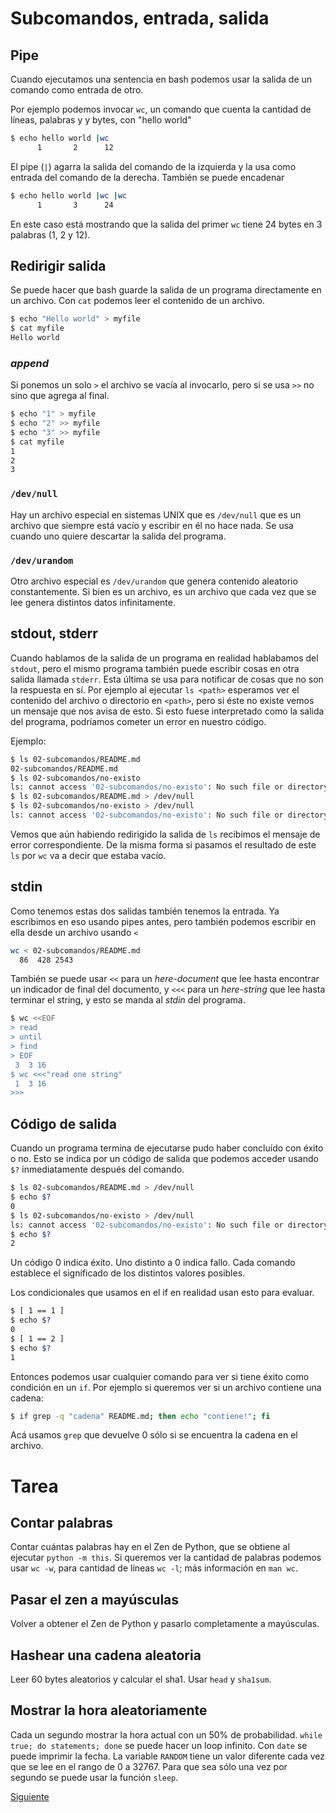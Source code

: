 # Subcomandos, entrada, salida

## Pipe

Cuando ejecutamos una sentencia en bash podemos usar la salida de un comando como entrada de
otro.

Por ejemplo podemos invocar `wc`, un comando que cuenta la cantidad de líneas, palabras y y bytes,
con "hello world"

```bash
$ echo hello world |wc
      1       2      12
```

El pipe (`|`) agarra la salida del comando de la izquierda y la usa como entrada del comando de la
derecha. También se puede encadenar

```bash
$ echo hello world |wc |wc
      1       3      24
```

En este caso está mostrando que la salida del primer `wc` tiene 24 bytes en 3 palabras (1, 2 y 12).

## Redirigir salida

Se puede hacer que bash guarde la salida de un programa directamente en un archivo. Con `cat`
podemos leer el contenido de un archivo.

```bash
$ echo "Hello world" > myfile
$ cat myfile
Hello world
```

### _append_

Si ponemos un solo `>` el archivo se vacía al invocarlo, pero si se usa `>>` no sino que agrega al
final.

```bash
$ echo "1" > myfile
$ echo "2" >> myfile
$ echo "3" >> myfile
$ cat myfile
1
2
3
```

### `/dev/null`

Hay un archivo especial en sistemas UNIX que es `/dev/null` que es un archivo que siempre está
vacío y escribir en él no hace nada. Se usa cuando uno quiere descartar la salida del programa.

### `/dev/urandom`

Otro archivo especial es `/dev/urandom` que genera contenido aleatorio constantemente. Si bien es
un archivo, es un archivo que cada vez que se lee genera distintos datos infinitamente.

## stdout, stderr

Cuando hablamos de la salida de un programa en realidad hablabamos del `stdout`, pero el mismo
programa también puede escribir cosas en otra salida llamada `stderr`. Esta última se usa para
notificar de cosas que no son la respuesta en sí. Por ejemplo al ejecutar `ls <path>` esperamos
ver el contenido del archivo o directorio en `<path>`, pero si éste no existe vemos un mensaje
que nos avisa de esto. Si esto fuese interpretado como la salida del programa, podríamos cometer
un error en nuestro código.

Ejemplo:

```bash
$ ls 02-subcomandos/README.md 
02-subcomandos/README.md
$ ls 02-subcomandos/no-existo 
ls: cannot access '02-subcomandos/no-existo': No such file or directory
$ ls 02-subcomandos/README.md > /dev/null 
$ ls 02-subcomandos/no-existo > /dev/null 
ls: cannot access '02-subcomandos/no-existo': No such file or directory
```

Vemos que aún habiendo redirigido la salida de `ls` recibimos el mensaje de error correspondiente.
De la misma forma si pasamos el resultado de este `ls` por `wc` va a decir que estaba vacío.

## stdin

Como tenemos estas dos salidas también tenemos la entrada. Ya escribimos en eso usando pipes antes,
pero también podemos escribir en ella desde un archivo usando `<`

```bash
wc < 02-subcomandos/README.md 
  86  428 2543
```

También se puede usar `<<` para un _here-document_ que lee hasta encontrar un indicador de final
del documento, y `<<<` para un _here-string_ que lee hasta terminar el string, y esto se manda al
_stdin_ del programa.

```bash
$ wc <<EOF
> read
> until
> find
> EOF
 3  3 16
$ wc <<<"read one string"
 1  3 16
>>>
```

## Código de salida

Cuando un programa termina de ejecutarse pudo haber concluído con éxito o no. Esto se indica por
un código de salida que podemos acceder usando `$?` inmediatamente después del comando.

```bash
$ ls 02-subcomandos/README.md > /dev/null 
$ echo $?
0
$ ls 02-subcomandos/no-existo > /dev/null
ls: cannot access '02-subcomandos/no-existo': No such file or directory
$ echo $?
2
```

Un código 0 indica éxito. Uno distinto a 0 indica fallo. Cada comando establece el significado de
los distintos valores posibles.

Los condicionales que usamos en el if en realidad usan esto para evaluar.

```bash
$ [ 1 == 1 ]
$ echo $?
0
$ [ 1 == 2 ]
$ echo $?
1
```

Entonces podemos usar cualquier comando para ver si tiene éxito como condición en un `if`. Por
ejemplo si queremos ver si un archivo contiene una cadena:

```bash
$ if grep -q "cadena" README.md; then echo "contiene!"; fi
```

Acá usamos `grep` que devuelve 0 sólo si se encuentra la cadena en el archivo.

# Tarea

## Contar palabras

Contar cuántas palabras hay en el Zen de Python, que se obtiene al ejecutar
`python -m this`. Si queremos ver la cantidad de palabras podemos usar `wc -w`,
para cantidad de líneas `wc -l`; más información en `man wc`.

## Pasar el zen a mayúsculas

Volver a obtener el Zen de Python y pasarlo completamente a mayúsculas.

## Hashear una cadena aleatoria

Leer 60 bytes aleatorios y calcular el sha1. Usar `head` y `sha1sum`.

## Mostrar la hora aleatoriamente

Cada un segundo mostrar la hora actual con un 50% de probabilidad.
`while true; do statements; done` se puede hacer un loop infinito. Con `date` se puede imprimir la
fecha. La variable `RANDOM` tiene un valor diferente cada vez que se lee en el rango de 0 a 32767.
Para que sea sólo una vez por segundo se puede usar la función `sleep`.

[Siguiente](../03-utilitarios)
